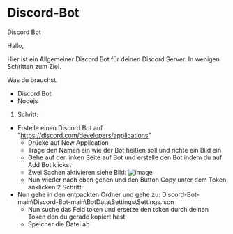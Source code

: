 # Discord-Bot
Discord Bot

Hallo,

Hier ist ein Allgemeiner Discord Bot für deinen Discord Server. In wenigen Schritten zum Ziel.

Was du brauchst.

  - Discord Bot
  - Nodejs

1. Schritt:
  - Erstelle einen Discord Bot auf "https://discord.com/developers/applications"
    - Drücke auf New Application 
    - Trage den Namen ein wie der Bot heißen soll und richte ein Bild ein
    - Gehe auf der linken Seite auf Bot und erstelle den Bot indem du auf Add Bot klickst
    - Zwei Sachen aktivieren siehe Bild: ![image](https://user-images.githubusercontent.com/64102918/124333114-9a47bc00-db93-11eb-9bd6-2ecb0376af9d.png)
    - Nun wieder nach oben gehen und den Button Copy unter dem Token anklicken
2.Schritt:
  - Nun gehe in den entpackten Ordner und gehe zu: Discord-Bot-main\Discord-Bot-main\BotData\Settings\Settings.json
    - Nun suche das Feld token und ersetze den token durch deinen Token den du gerade kopiert hast
    - Speicher die Datei ab


